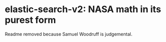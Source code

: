 # elastic-search-v2: NASA math in its purest form

Readme removed because Samuel Woodruff is judgemental.

